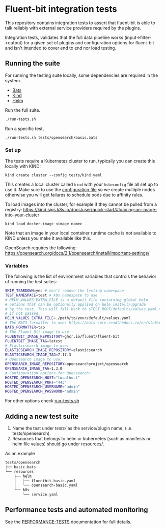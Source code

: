 # Fluent-bit integration tests

This repository contains integration tests to assert that fluent-bit
is able to talk reliably with external service providers required
by the plugins.

Integration tests, validates that the full data pipeline works (input->filter->output)
for a given set of plugins and configuration options for fluent-bit and isn't
intended to cover end to end nor load testing.

## Running the suite

For running the testing suite locally, some dependencies are required
in the system.

* [Bats](https://bats-core.readthedocs.io/en/stable/installation.html)
* [Kind](https://kind.sigs.k8s.io/docs/user/quick-start/#installing-with-a-package-manager)
* [Helm](https://helm.sh/docs/intro/install/)

Run the full suite.

```bash
./run-tests.sh
```

Run a specific test.

```bash
./run-tests.sh tests/opensearch/basic.bats
```

### Set up

The tests require a Kubernetes cluster to run, typically you can create this locally with KIND:

```shell
kind create cluster --config tests/kind.yaml
```

This creates a local cluster called `kind` with your `kubeconfig` file all set up to use it.
Make sure to use the [configuration file](./tests/kind.yaml) so we create multiple nodes otherwise you will get failures to schedule pods due to affinity rules.

To load images into the cluster, for example if they cannot be pulled from a registry: https://kind.sigs.k8s.io/docs/user/quick-start/#loading-an-image-into-your-cluster

```shell
kind load docker-image <image name>
```

Note that an image in your local container runtime cache is not available to KIND unless you make it available like this.

OpenSearch requires the following: https://opensearch.org/docs/2.1/opensearch/install/important-settings/

### Variables

The following is the list of environment variables that controls the behavior
of running the test suites:

```bash
SKIP_TEARDOWN=yes # don't remove the testing namespace
TEST_NAMESPACE=test # k8s namespace to use
# HELM_VALUES_EXTRA_FILE is a default file containing global helm
# options that can be optionally applied on helm install/upgrade
# by the test. This will fall back to $TEST_ROOT/defaults/values.yaml.tpl
# if not passed.
HELM_VALUES_EXTRA_FILE=./path/to/your/default/values.yaml
# The BATS formatter to use: https://bats-core.readthedocs.io/en/stable/usage.html
BATS_FORMATTER=tap
# The Fluent Bit image to use
FLUENTBIT_IMAGE_REPOSITORY=ghcr.io/fluent/fluent-bit
FLUENTBIT_IMAGE_TAG=latest
# Elasticsearch image to use:
ELASTICSEARCH_IMAGE_REPOSITORY=elasticsearch
ELASTICSEARCH_IMAGE_TAG=7.17.3
# Opensearch image to use:
OPENSEARCH_IMAGE_REPOSITORY=opensearchproject/opensearch
OPENSEARCH_IMAGE_TAG=1.3.0
# Configuration options for Opensearch:
HOSTED_OPENSEARCH_HOST="localhost"
HOSTED_OPENSEARCH_PORT="443"
HOSTED_OPENSEARCH_USERNAME="admin"
HOSTED_OPENSEARCH_PASSWORD="admin"
```

For other options check [run-tests.sh](./run-tests.sh)

## Adding a new test suite

1. Name the test under *tests/* as the service/plugin name, (i.e. tests/opensearch).
2. Resources that belongs to helm or kubernetes (such as manifests or helm file values)
should go under resources/.

As an example

```bash
tests/opensearch
├── basic.bats
└── resources
    ├── helm
    │   ├── fluentbit-basic.yaml
    │   └── opensearch-basic.yaml
    └── k8s
        └── service.yaml
```

## Performance tests and automated monitoring

See the [PERFORMANCE-TESTS](./PERFORMANCE-TESTS.md) documentation for full details.
